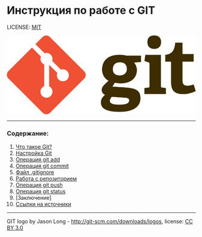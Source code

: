 # Инструкция по работе с GIT

LICENSE: [MIT](license.md)

![git-logo](./assets/Git-Logo-2Color.png)

---


### Содержание:
1. [Что такое Git?](./GIT.md)
2. [Настройка Git](./Git_init.md)
3. [Операция git add](./add.md)
4. [Операция git commit](./commit.md)
5. [Файл .gitignore](./gitignore.md)
6. [Работа с репозиторием](./work_with_reposit.md)
7. [Операция git push](./push.md)
8. [Операция git status](./status.md)
9. [Заключение]
10. [Ссылки на источники](./links.md)

---

GIT logo by Jason Long - http://git-scm.com/downloads/logos, license: [CC BY 3.0](https://creativecommons.org/licenses/by/3.0/)